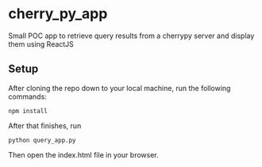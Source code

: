 # cherry_py_app
Small POC app to retrieve query results from a cherrypy server and display them using ReactJS

## Setup
After cloning the repo down to your local machine, run the following commands:
```
npm install
```
After that finishes, run
```
python query_app.py
```

Then open the index.html file in your browser.
